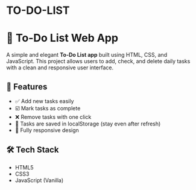 # TO-DO-LIST

# 📝 To-Do List Web App

A simple and elegant **To-Do List app** built using HTML, CSS, and JavaScript. This project allows users to add, check, and delete daily tasks with a clean and responsive user interface.

## 🚀 Features
- ✅ Add new tasks easily
- ☑️ Mark tasks as complete
- ❌ Remove tasks with one click
- 💾 Tasks are saved in localStorage (stay even after refresh)
- 📱 Fully responsive design

## 🛠️ Tech Stack
- HTML5
- CSS3
- JavaScript (Vanilla)
